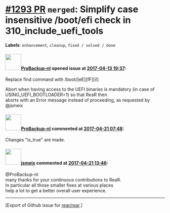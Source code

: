 [\#1293 PR](https://github.com/rear/rear/pull/1293) `merged`: Simplify case insensitive /boot/efi check in 310\_include\_uefi\_tools
====================================================================================================================================

**Labels**: `enhancement`, `cleanup`, `fixed / solved / done`

#### <img src="https://avatars.githubusercontent.com/u/515451?u=4f985fa15d087babc5049c337be90b42b56c8b8b&v=4" width="50">[ProBackup-nl](https://github.com/ProBackup-nl) opened issue at [2017-04-13 19:37](https://github.com/rear/rear/pull/1293):

Replace find command with /boot/\[eE\]\[fF\]\[iI\]

Abort when having access to the UEFI binaries is mandatory (in case of
USING\_UEFI\_BOOTLOADER=1) so that ReaR then  
aborts with an Error message instead of proceeding, as requested by
@jsmeix

#### <img src="https://avatars.githubusercontent.com/u/515451?u=4f985fa15d087babc5049c337be90b42b56c8b8b&v=4" width="50">[ProBackup-nl](https://github.com/ProBackup-nl) commented at [2017-04-21 07:48](https://github.com/rear/rear/pull/1293#issuecomment-296113397):

Changes "is\_true" are made.

#### <img src="https://avatars.githubusercontent.com/u/1788608?u=925fc54e2ce01551392622446ece427f51e2f0ce&v=4" width="50">[jsmeix](https://github.com/jsmeix) commented at [2017-04-21 13:46](https://github.com/rear/rear/pull/1293#issuecomment-296194871):

@ProBackup-nl  
many thanks for your continuous contributions to ReaR.  
In particular all those smaller fixes at various places  
help a lot to get a better overall user experience.

------------------------------------------------------------------------

\[Export of Github issue for
[rear/rear](https://github.com/rear/rear).\]
